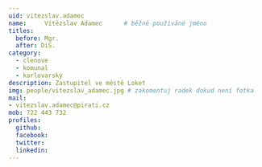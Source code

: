 ```yaml
---
uid: vitezslav.adamec
name:     Vítězslav Adamec  	# běžně používáné jméno
titles:
  before: Mgr.
  after: DiS.
category:
  - clenove
  - komunal
  - karlovarský  
description: Zastupitel ve městě Loket
img: people/vitezslav_adamec.jpg # zakomentuj radek dokud není fotka
mail:
- vitezslav.adamec@pirati.cz
mob: 722 443 732
profiles:
  github:
  facebook:
  twitter:
  linkedin:
---
```

